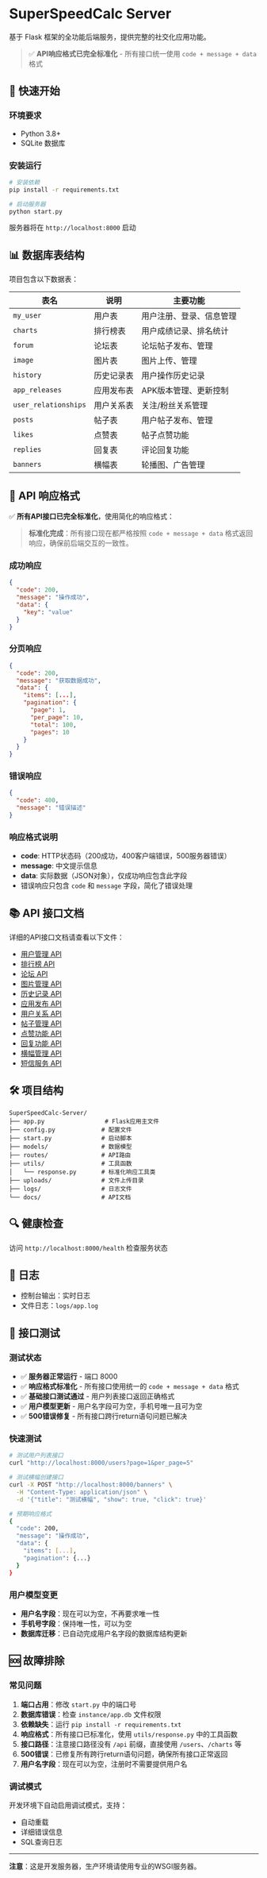 # SuperSpeedCalc Server

基于 Flask 框架的全功能后端服务，提供完整的社交化应用功能。

> ✅ **API响应格式已完全标准化** - 所有接口统一使用 `code + message + data` 格式

## 🚀 快速开始

### 环境要求
- Python 3.8+
- SQLite 数据库

### 安装运行
```bash
# 安装依赖
pip install -r requirements.txt

# 启动服务器
python start.py
```

服务器将在 `http://localhost:8000` 启动

## 📊 数据库表结构

项目包含以下数据表：

| 表名 | 说明 | 主要功能 |
|------|------|----------|
| `my_user` | 用户表 | 用户注册、登录、信息管理 |
| `charts` | 排行榜表 | 用户成绩记录、排名统计 |
| `forum` | 论坛表 | 论坛帖子发布、管理 |
| `image` | 图片表 | 图片上传、管理 |
| `history` | 历史记录表 | 用户操作历史记录 |
| `app_releases` | 应用发布表 | APK版本管理、更新控制 |
| `user_relationships` | 用户关系表 | 关注/粉丝关系管理 |
| `posts` | 帖子表 | 用户帖子发布、管理 |
| `likes` | 点赞表 | 帖子点赞功能 |
| `replies` | 回复表 | 评论回复功能 |
| `banners` | 横幅表 | 轮播图、广告管理 |

## 🔧 API 响应格式

✅ **所有API接口已完全标准化**，使用简化的响应格式：

> **标准化完成**：所有接口现在都严格按照 `code + message + data` 格式返回响应，确保前后端交互的一致性。

### 成功响应
```json
{
  "code": 200,
  "message": "操作成功",
  "data": {
    "key": "value"
  }
}
```

### 分页响应
```json
{
  "code": 200,
  "message": "获取数据成功",
  "data": {
    "items": [...],
    "pagination": {
      "page": 1,
      "per_page": 10,
      "total": 100,
      "pages": 10
    }
  }
}
```

### 错误响应
```json
{
  "code": 400,
  "message": "错误描述"
}
```

### 响应格式说明
- **code**: HTTP状态码（200成功，400客户端错误，500服务器错误）
- **message**: 中文提示信息
- **data**: 实际数据（JSON对象），仅成功响应包含此字段
- 错误响应只包含 `code` 和 `message` 字段，简化了错误处理

## 📚 API 接口文档

详细的API接口文档请查看以下文件：

- [用户管理 API](docs/user_api.md)
- [排行榜 API](docs/charts_api.md)
- [论坛 API](docs/forum_api.md)
- [图片管理 API](docs/image_api.md)
- [历史记录 API](docs/history_api.md)
- [应用发布 API](docs/releases_api.md)
- [用户关系 API](docs/relationship_api.md)
- [帖子管理 API](docs/posts_api.md)
- [点赞功能 API](docs/likes_api.md)
- [回复功能 API](docs/replies_api.md)
- [横幅管理 API](docs/banners_api.md)
- [短信服务 API](docs/sms_api.md)

## 🛠️ 项目结构

```
SuperSpeedCalc-Server/
├── app.py                 # Flask应用主文件
├── config.py             # 配置文件
├── start.py              # 启动脚本
├── models/               # 数据模型
├── routes/               # API路由
├── utils/                # 工具函数
│   └── response.py       # 标准化响应工具类
├── uploads/              # 文件上传目录
├── logs/                 # 日志文件
└── docs/                 # API文档
```

## 🔍 健康检查

访问 `http://localhost:8000/health` 检查服务状态

## 📝 日志

- 控制台输出：实时日志
- 文件日志：`logs/app.log`

## 🧪 接口测试

### 测试状态
- ✅ **服务器正常运行** - 端口 8000
- ✅ **响应格式标准化** - 所有接口使用统一的 `code + message + data` 格式
- ✅ **基础接口测试通过** - 用户列表接口返回正确格式
- ✅ **用户模型更新** - 用户名字段可为空，手机号唯一且可为空
- ✅ **500错误修复** - 所有接口跨行return语句问题已解决

### 快速测试
```bash
# 测试用户列表接口
curl "http://localhost:8000/users?page=1&per_page=5"

# 测试横幅创建接口
curl -X POST "http://localhost:8000/banners" \
  -H "Content-Type: application/json" \
  -d '{"title": "测试横幅", "show": true, "click": true}'

# 预期响应格式
{
  "code": 200,
  "message": "操作成功",
  "data": {
    "items": [...],
    "pagination": {...}
  }
}
```

### 用户模型变更
- **用户名字段**：现在可以为空，不再要求唯一性
- **手机号字段**：保持唯一性，可以为空
- **数据库迁移**：已自动完成用户名字段的数据库结构更新

## 🆘 故障排除

### 常见问题

1. **端口占用**：修改 `start.py` 中的端口号
2. **数据库错误**：检查 `instance/app.db` 文件权限
3. **依赖缺失**：运行 `pip install -r requirements.txt`
4. **响应格式**：所有接口已标准化，使用 `utils/response.py` 中的工具函数
5. **接口路径**：注意接口路径没有 `/api` 前缀，直接使用 `/users`、`/charts` 等
6. **500错误**：已修复所有跨行return语句问题，确保所有接口正常返回
7. **用户名字段**：现在可以为空，注册时不需要提供用户名

### 调试模式

开发环境下自动启用调试模式，支持：
- 自动重载
- 详细错误信息
- SQL查询日志

---

**注意**：这是开发服务器，生产环境请使用专业的WSGI服务器。
